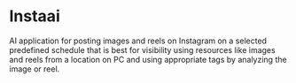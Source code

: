 # Instaai

AI application for posting images and reels on Instagram on a selected predefined schedule that is best for visibility using resources like images and reels from a location on PC and using appropriate tags by analyzing the image or reel.
